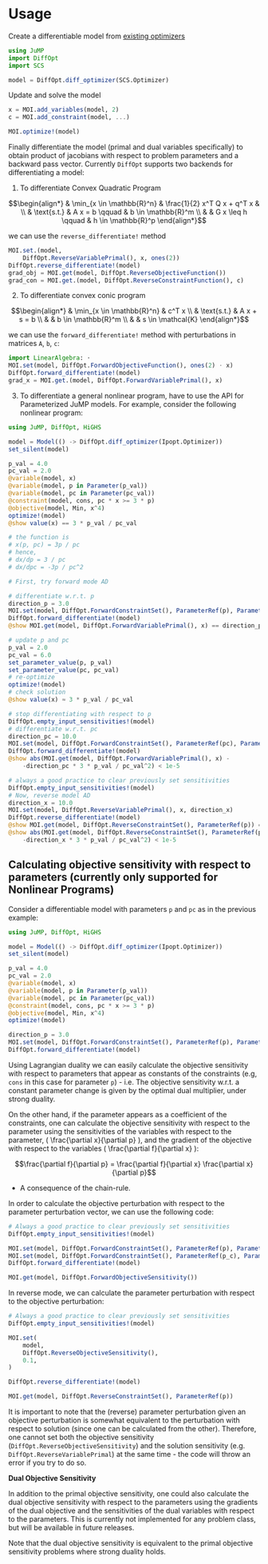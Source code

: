 # Usage

Create a differentiable model from [existing optimizers](https://www.juliaopt.org/JuMP.jl/stable/installation/)
```julia
using JuMP
import DiffOpt
import SCS

model = DiffOpt.diff_optimizer(SCS.Optimizer)
```

Update and solve the model 
```julia
x = MOI.add_variables(model, 2)
c = MOI.add_constraint(model, ...)

MOI.optimize!(model)
```

Finally differentiate the model (primal and dual variables specifically) to obtain product of jacobians with respect to problem parameters and a backward pass vector. Currently `DiffOpt` supports two backends for differentiating a model:

1. To differentiate Convex Quadratic Program

```math
\begin{align*}
& \min_{x \in \mathbb{R}^n} & \frac{1}{2} x^T Q x + q^T x  & \\
& \text{s.t.}               & A x = b        \qquad        & b \in \mathbb{R}^m \\
&                           & G x \leq h     \qquad        & h \in \mathbb{R}^p
\end{align*}
```

we can use the `reverse_differentiate!` method
```julia
MOI.set.(model,
    DiffOpt.ReverseVariablePrimal(), x, ones(2))
DiffOpt.reverse_differentiate!(model)
grad_obj = MOI.get(model, DiffOpt.ReverseObjectiveFunction())
grad_con = MOI.get.(model, DiffOpt.ReverseConstraintFunction(), c)
```

2. To differentiate convex conic program

```math
\begin{align*}
& \min_{x \in \mathbb{R}^n} & c^T x \\
& \text{s.t.}               & A x + s = b  \\
&                           & b \in \mathbb{R}^m  \\
&                           & s \in \mathcal{K}
\end{align*}
```

we can use the `forward_differentiate!` method with perturbations in matrices `A`, `b`, `c`:
```julia
import LinearAlgebra: ⋅
MOI.set(model, DiffOpt.ForwardObjectiveFunction(), ones(2) ⋅ x)
DiffOpt.forward_differentiate!(model)
grad_x = MOI.get.(model, DiffOpt.ForwardVariablePrimal(), x)
```

3. To differentiate a general nonlinear program, have to use the API for Parameterized JuMP models. For example, consider the following nonlinear program:

```julia
using JuMP, DiffOpt, HiGHS

model = Model(() -> DiffOpt.diff_optimizer(Ipopt.Optimizer))
set_silent(model)

p_val = 4.0
pc_val = 2.0
@variable(model, x)
@variable(model, p in Parameter(p_val))
@variable(model, pc in Parameter(pc_val))
@constraint(model, cons, pc * x >= 3 * p)
@objective(model, Min, x^4)
optimize!(model)
@show value(x) == 3 * p_val / pc_val

# the function is
# x(p, pc) = 3p / pc
# hence,
# dx/dp = 3 / pc
# dx/dpc = -3p / pc^2

# First, try forward mode AD

# differentiate w.r.t. p
direction_p = 3.0
MOI.set(model, DiffOpt.ForwardConstraintSet(), ParameterRef(p), Parameter(direction_p))
DiffOpt.forward_differentiate!(model)
@show MOI.get(model, DiffOpt.ForwardVariablePrimal(), x) == direction_p * 3 / pc_val

# update p and pc
p_val = 2.0
pc_val = 6.0
set_parameter_value(p, p_val)
set_parameter_value(pc, pc_val)
# re-optimize
optimize!(model)
# check solution
@show value(x) ≈ 3 * p_val / pc_val

# stop differentiating with respect to p
DiffOpt.empty_input_sensitivities!(model)
# differentiate w.r.t. pc
direction_pc = 10.0
MOI.set(model, DiffOpt.ForwardConstraintSet(), ParameterRef(pc), Parameter(direction_pc))
DiffOpt.forward_differentiate!(model)
@show abs(MOI.get(model, DiffOpt.ForwardVariablePrimal(), x) -
    -direction_pc * 3 * p_val / pc_val^2) < 1e-5

# always a good practice to clear previously set sensitivities
DiffOpt.empty_input_sensitivities!(model)
# Now, reverse model AD
direction_x = 10.0
MOI.set(model, DiffOpt.ReverseVariablePrimal(), x, direction_x)
DiffOpt.reverse_differentiate!(model)
@show MOI.get(model, DiffOpt.ReverseConstraintSet(), ParameterRef(p)) == MOI.Parameter(direction_x * 3 / pc_val)
@show abs(MOI.get(model, DiffOpt.ReverseConstraintSet(), ParameterRef(pc)).value -
    -direction_x * 3 * p_val / pc_val^2) < 1e-5
```

## Calculating objective sensitivity with respect to parameters (currently only supported for Nonlinear Programs)

Consider a differentiable model with parameters `p` and `pc` as in the previous example:

```julia
using JuMP, DiffOpt, HiGHS

model = Model(() -> DiffOpt.diff_optimizer(Ipopt.Optimizer))
set_silent(model)

p_val = 4.0
pc_val = 2.0
@variable(model, x)
@variable(model, p in Parameter(p_val))
@variable(model, pc in Parameter(pc_val))
@constraint(model, cons, pc * x >= 3 * p)
@objective(model, Min, x^4)
optimize!(model)

direction_p = 3.0
MOI.set(model, DiffOpt.ForwardConstraintSet(), ParameterRef(p), Parameter(direction_p))
DiffOpt.forward_differentiate!(model)
```

Using Lagrangian duality we can easily calculate the objective sensitivity with respect to parameters that appear as constants of the constraints (e.g, `cons` in this case for parameter `p`) - i.e. The objective sensitivity w.r.t. a constant parameter change is given by the optimal dual multiplier, under strong duality.

On the other hand, if the parameter appears as a coefficient of the constraints, one can calculate the objective sensitivity with respect to the parameter using the sensitivities of the variables with respect to the parameter, \( \frac{\partial x}{\partial p} \), and the gradient of the objective with respect to the variables \( \frac{\partial f}{\partial x} \):

```math
\frac{\partial f}{\partial p} = \frac{\partial f}{\partial x} \frac{\partial x}{\partial p}
```
 - A consequence of the chain-rule.


In order to calculate the objective perturbation with respect to the parameter perturbation vector, we can use the following code:

```julia
# Always a good practice to clear previously set sensitivities
DiffOpt.empty_input_sensitivities!(model)

MOI.set(model, DiffOpt.ForwardConstraintSet(), ParameterRef(p), Parameter(3.0))
MOI.set(model, DiffOpt.ForwardConstraintSet(), ParameterRef(p_c), Parameter(3.0))
DiffOpt.forward_differentiate!(model)

MOI.get(model, DiffOpt.ForwardObjectiveSensitivity())
```

In reverse mode, we can calculate the parameter perturbation with respect to the objective perturbation:

```julia
# Always a good practice to clear previously set sensitivities
DiffOpt.empty_input_sensitivities!(model)

MOI.set(
    model,
    DiffOpt.ReverseObjectiveSensitivity(),
    0.1,
)

DiffOpt.reverse_differentiate!(model)

MOI.get(model, DiffOpt.ReverseConstraintSet(), ParameterRef(p))
```

It is important to note that the (reverse) parameter perturbation given an objective perturbation is somewhat equivalent to the perturbation with respect to solution (since one can be calculated from the other). Therefore, one cannot set both the objective sensitivity (`DiffOpt.ReverseObjectiveSensitivity`) and the solution sensitivity (e.g. `DiffOpt.ReverseVariablePrimal`) at the same time - the code will throw an error if you try to do so.

**Dual Objective Sensitivity**

In addition to the primal objective sensitivity, one could also calculate the dual objective sensitivity with respect to the parameters using the gradients of the dual objective and the sensitivities of the dual variables with respect to the parameters.
This is currently not implemented for any problem class, but will be available in future releases.

Note that the dual objective sensitivity is equivalent to the primal objective sensitivity problems where strong duality holds.